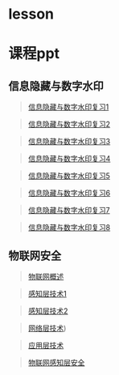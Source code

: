 # lesson
# 课程ppt


## 信息隐藏与数字水印

>[信息隐藏与数字水印复习1](https://github.com/Tealalal/lesson/blob/main/%E4%BF%A1%E6%81%AF%E9%9A%90%E8%97%8F%E4%B8%8E%E6%95%B0%E5%AD%97%E6%B0%B4%E5%8D%B0/%E5%A4%8D%E4%B9%A0/1.py)

>[信息隐藏与数字水印复习2](https://github.com/Tealalal/lesson/blob/main/%E4%BF%A1%E6%81%AF%E9%9A%90%E8%97%8F%E4%B8%8E%E6%95%B0%E5%AD%97%E6%B0%B4%E5%8D%B0/%E5%A4%8D%E4%B9%A0/2.py)

>[信息隐藏与数字水印复习3](https://github.com/Tealalal/lesson/blob/main/%E4%BF%A1%E6%81%AF%E9%9A%90%E8%97%8F%E4%B8%8E%E6%95%B0%E5%AD%97%E6%B0%B4%E5%8D%B0/%E5%A4%8D%E4%B9%A0/3.py)

>[信息隐藏与数字水印复习4](https://github.com/Tealalal/lesson/blob/main/%E4%BF%A1%E6%81%AF%E9%9A%90%E8%97%8F%E4%B8%8E%E6%95%B0%E5%AD%97%E6%B0%B4%E5%8D%B0/%E5%A4%8D%E4%B9%A0/4.py)

>[信息隐藏与数字水印复习5](https://github.com/Tealalal/lesson/blob/main/%E4%BF%A1%E6%81%AF%E9%9A%90%E8%97%8F%E4%B8%8E%E6%95%B0%E5%AD%97%E6%B0%B4%E5%8D%B0/%E5%A4%8D%E4%B9%A0/5.py)

>[信息隐藏与数字水印复习6](https://github.com/Tealalal/lesson/blob/main/%E4%BF%A1%E6%81%AF%E9%9A%90%E8%97%8F%E4%B8%8E%E6%95%B0%E5%AD%97%E6%B0%B4%E5%8D%B0/%E5%A4%8D%E4%B9%A0/6.py)

>[信息隐藏与数字水印复习7](https://github.com/Tealalal/lesson/blob/main/%E4%BF%A1%E6%81%AF%E9%9A%90%E8%97%8F%E4%B8%8E%E6%95%B0%E5%AD%97%E6%B0%B4%E5%8D%B0/%E5%A4%8D%E4%B9%A0/7.py)

>[信息隐藏与数字水印复习8](https://github.com/Tealalal/lesson/blob/main/%E4%BF%A1%E6%81%AF%E9%9A%90%E8%97%8F%E4%B8%8E%E6%95%B0%E5%AD%97%E6%B0%B4%E5%8D%B0/%E5%A4%8D%E4%B9%A0/8.py)

## 物联网安全
>[物联网概述](https://github.com/Tealalal/lesson/blob/main/%E7%89%A9%E8%81%94%E7%BD%91%E5%AE%89%E5%85%A8/%E7%AC%AC1%E7%AB%A0%20%E7%89%A9%E8%81%94%E7%BD%91%E6%A6%82%E8%BF%B0.md)

>[感知层技术1](https://github.com/Tealalal/lesson/blob/main/%E7%89%A9%E8%81%94%E7%BD%91%E5%AE%89%E5%85%A8/%E7%AC%AC2%E7%AB%A0%20%E6%84%9F%E7%9F%A5%E5%B1%82%E6%8A%80%E6%9C%AF1.md)

>[感知层技术2](https://github.com/Tealalal/lesson/blob/main/%E7%89%A9%E8%81%94%E7%BD%91%E5%AE%89%E5%85%A8/%E7%AC%AC2%E7%AB%A0%20%E6%84%9F%E7%9F%A5%E5%B1%82%E6%8A%80%E6%9C%AF2.md)

>[网络层技术](https://github.com/Tealalal/lesson/blob/main/%E7%89%A9%E8%81%94%E7%BD%91%E5%AE%89%E5%85%A8/%E7%AC%AC3%E7%AB%A0%20%E7%BD%91%E7%BB%9C%E5%B1%82%E6%8A%80%E6%9C%AF.md))

>[应用层技术](https://github.com/Tealalal/lesson/blob/main/%E7%89%A9%E8%81%94%E7%BD%91%E5%AE%89%E5%85%A8/%E7%AC%AC4%E7%AB%A0%20%E5%BA%94%E7%94%A8%E5%B1%82%E6%8A%80%E6%9C%AF.md)

>[物联网感知层安全](https://github.com/Tealalal/lesson/blob/main/%E7%89%A9%E8%81%94%E7%BD%91%E5%AE%89%E5%85%A8/%E7%AC%AC5%E7%AB%A0%20%E7%89%A9%E8%81%94%E7%BD%91%E6%84%9F%E7%9F%A5%E5%B1%82%E5%AE%89%E5%85%A8.md)

